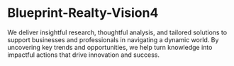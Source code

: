 # Blueprint-Realty-Vision4
We deliver insightful research, thoughtful analysis, and tailored solutions to support businesses and professionals in navigating a dynamic world. By uncovering key trends and opportunities, we help turn knowledge into impactful actions that drive innovation and success.
